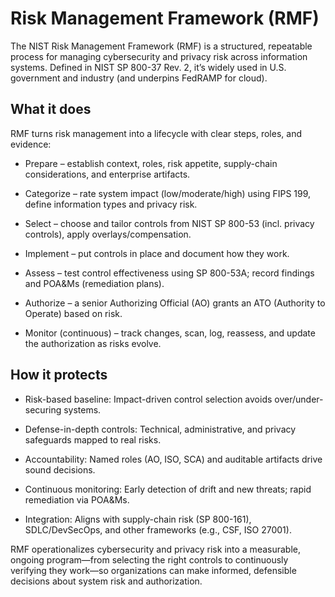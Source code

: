 # Risk Management Framework (RMF)
The NIST Risk Management Framework (RMF) is a structured, repeatable process for managing cybersecurity and privacy risk across information systems. Defined in NIST SP 800-37 Rev. 2, it’s widely used in U.S. government and industry (and underpins FedRAMP for cloud).

## What it does
RMF turns risk management into a lifecycle with clear steps, roles, and evidence:

- Prepare – establish context, roles, risk appetite, supply-chain considerations, and enterprise artifacts.

- Categorize – rate system impact (low/moderate/high) using FIPS 199, define information types and privacy risk.

- Select – choose and tailor controls from NIST SP 800-53 (incl. privacy controls), apply overlays/compensation.

- Implement – put controls in place and document how they work.

- Assess – test control effectiveness using SP 800-53A; record findings and POA&Ms (remediation plans).

- Authorize – a senior Authorizing Official (AO) grants an ATO (Authority to Operate) based on risk.

- Monitor (continuous) – track changes, scan, log, reassess, and update the authorization as risks evolve.

## How it protects
- Risk-based baseline: Impact-driven control selection avoids over/under-securing systems.

- Defense-in-depth controls: Technical, administrative, and privacy safeguards mapped to real risks.

- Accountability: Named roles (AO, ISO, SCA) and auditable artifacts drive sound decisions.

- Continuous monitoring: Early detection of drift and new threats; rapid remediation via POA&Ms.

- Integration: Aligns with supply-chain risk (SP 800-161), SDLC/DevSecOps, and other frameworks (e.g., CSF, ISO 27001).

RMF operationalizes cybersecurity and privacy risk into a measurable, ongoing program—from selecting the right controls to continuously verifying they work—so organizations can make informed, defensible decisions about system risk and authorization.